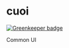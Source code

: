 # cuoi

[![Greenkeeper badge](https://badges.greenkeeper.io/team-a7/cuoi.svg)](https://greenkeeper.io/)

Common UI
